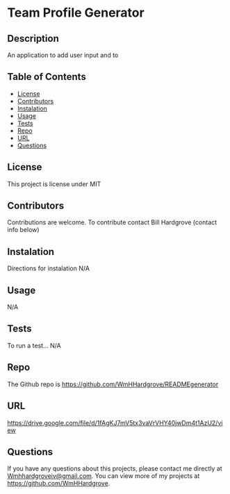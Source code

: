 # Team Profile Generator

  
  ## Description 
  An application to add user input and to 
  
  
  ## Table of Contents
  * [License](#license)
  * [Contributors](#contributors)
  * [Instalation](#instalation)
  * [Usage](#usage)
  * [Tests](#tests)
  * [Repo](#repo)
  * [URL](#url)
  * [Questions](#questions)
  
 
  ## License 
  This project is license under MIT

  ## Contributors
  Contributions are welcome.  To contribute contact Bill Hardgrove (contact info below)
    

  ## Instalation
  Directions for instalation
  N/A

  ## Usage
  N/A

  ## Tests
  To run a test...
  N/A

  ## Repo
  The Github repo is https://github.com/WmHHardgrove/READMEgenerator

  ##  URL
 https://drive.google.com/file/d/1fAgKJ7mV5tx3vaVrVHY40jwDm4t1AzU2/view

  ## Questions
  If you have any questions about this projects, please contact me directly at Wmhhardgroveiv@gmail.com. You can view more of my projects at https://github.com/WmHHardgrove.
